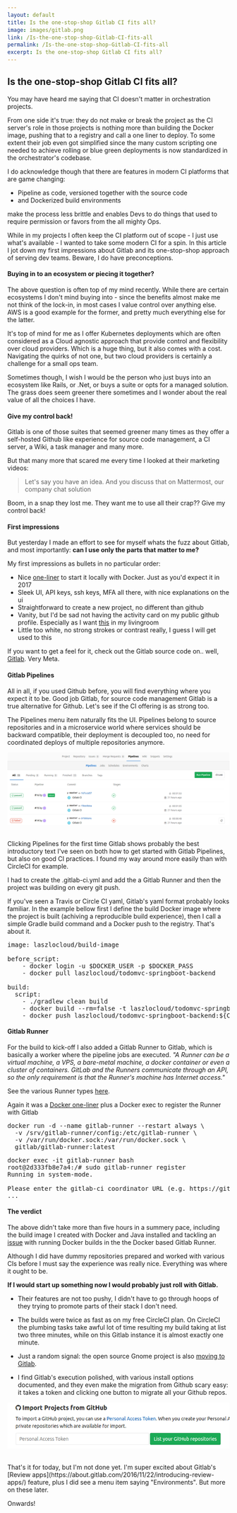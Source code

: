 ```yaml
---
layout: default
title: Is the one-stop-shop Gitlab CI fits all?
image: images/gitlab.png
link: /Is-the-one-stop-shop-Gitlab-CI-fits-all
permalink: /Is-the-one-stop-shop-Gitlab-CI-fits-all
excerpt: Is the one-stop-shop Gitlab CI fits all?
--- 
```


## Is the one-stop-shop Gitlab CI fits all?

You may have heard me saying that CI doesn't matter in orchestration projects. 

From one side it's true: they do not make or break the project as the CI server's role in those projects is nothing more than building the Docker image, pushing that to a registry and call a one liner to deploy. 
To some extent their job even got simplified since the many custom scripting one needed to achieve rolling or blue green deployments is now standardized in the orchestrator's codebase.

I do acknowledge though that there are features in modern CI platforms that are game changing:

* Pipeline as code, versioned together with the source code
* and Dockerized build environments

make the process less brittle and enables Devs to do things that used to require permission or favors from the all mighty Ops. 

While in my projects I often keep the CI platform out of scope - I just use what's available - I wanted to take some modern CI for a spin.
In this article I jot down my first impressions about Gitlab and its one-stop-shop approach of serving dev teams. Beware, I do have preconceptions.

#### Buying in to an ecosystem or piecing it together?

The above question is often top of my mind recently. While there are certain ecosystems I don't mind buying into - since the benefits almost make me not think of the lock-in, in most cases I value control over anything else.
AWS is a good example for the former, and pretty much everything else for the latter.

It's top of mind for me as I offer Kubernetes deployments which are often considered as a Cloud agnostic approach that provide control and flexibility over cloud providers. Which is a huge thing, but it also comes with a cost. 
Navigating the quirks of not one, but two cloud providers is certainly a challenge for a small ops team.

Sometimes though, I wish I would be the person who just buys into an ecosystem like Rails, or .Net, or buys a suite or opts for a managed solution. The grass does seem greener there sometimes and I wonder about the real value of all the choices I have.

#### Give my control back!

Gitlab is one of those suites that seemed greener many times as they offer a self-hosted Github like experience for source code management, a CI server, a Wiki, a task manager and many more. 

But that many more that scared me every time I looked at their marketing videos: 

>Let's say you have an idea. And you discuss that on Mattermost, our company chat solution

Boom, in a snap they lost me. They want me to use all their crap?? Give my control back!

#### First impressions

But yesterday I made an effort to see for myself whats the fuzz about Gitlab, and most importantly: **can I use only the parts that matter to me?**

My first impressions as bullets in no particular order:

* Nice [one-liner](https://docs.gitlab.com/omnibus/docker/#run-the-image) to start it locally with Docker. Just as you'd expect it in 2017
* Sleek UI, API keys, ssh keys, MFA all there, with nice explanations on the ui
* Straightforward to create a new project, no different than github
* Vanity, but I'd be sad not having the activity card on my public github profile. Especially as I want [this](https://commitprint.com/) in my livingroom
* Little too white, no strong strokes or contrast really, I guess I will get used to this

If you want to get a feel for it, check out the Gitlab source code on.. well, [Gitlab](https://gitlab.com/gitlab-org/gitlab-ce/). Very Meta.

#### Gitlab Pipelines

All in all, if you used Github before, you will find everything where you expect it to be. Good job Gitlab, for source code management Gitlab is a true alternative for Github. Let's see if the CI offering is as strong too.

The Pipelines menu item naturally fits the UI. Pipelines belong to source repositories and in a microservice world where services should be backward compatible, their deployment is decoupled too, no need for coordinated deploys of multiple repositories anymore.

![VPN](images/pipelines.png)

<br/>
Clicking Pipelines for the first time Gitlab shows probably the best introductory text I've seen on both how to get started with Gitlab Pipelines, but also on good CI practices. I found my way around more easily than with CircleCI for example.

I had to create the .gitlab-ci.yml and add the a Gitlab Runner and then the project was building on every git push.

If you've seen a Travis or Circle CI yaml, Gitlab's yaml format probably looks familiar. In the example bellow first I define the build Docker image where the project is built (achiving a reproducible build experience), then I call a simple Gradle build command and a Docker push to the registry. That's about it. 

<pre>
image: laszlocloud/build-image

before_script:
    - docker login -u $DOCKER_USER -p $DOCKER_PASS
    - docker pull laszlocloud/todomvc-springboot-backend

build:
  script:
    - ./gradlew clean build
    - docker build --rm=false -t laszlocloud/todomvc-springboot-backend:${CI_COMMIT_SHA} .
    - docker push laszlocloud/todomvc-springboot-backend:${CI_COMMIT_SHA}
</pre>

#### Gitlab Runner

For the build to kick-off I also added a Gitlab Runner to Gitlab, which is basically a worker where the pipeline jobs are executed. 
*"A Runner can be a virtual machine, a VPS, a bare-metal machine, a docker container or even a cluster of containers. GitLab and the Runners communicate through an API, so the only requirement is that the Runner's machine has Internet access."*

See the various Runner types [here](https://docs.gitlab.com/runner/#selecting-the-executor).

Again it was a [Docker one-liner](https://docs.gitlab.com/runner/install/docker.html#docker-image-installation-and-configuration) plus a Docker exec to register the Runner with Gitlab

<pre>
docker run -d --name gitlab-runner --restart always \
  -v /srv/gitlab-runner/config:/etc/gitlab-runner \
  -v /var/run/docker.sock:/var/run/docker.sock \
  gitlab/gitlab-runner:latest
</pre>

<pre>
docker exec -it gitlab-runner bash
root@2d333fb8e7a4:/# sudo gitlab-runner register
Running in system-mode.                            
                                                   
Please enter the gitlab-ci coordinator URL (e.g. https://gitlab.com/):
...
</pre>

#### The verdict
The above didn't take more than five hours in a summery pace, including the build image I created with Docker and Java installed and tackling an [issue](https://gitlab.com/gitlab-org/gitlab-ci-multi-runner/issues/1986) with running Docker builds in the the Docker based Gitlab Runner.

Although I did have dummy repositories prepared and worked with various CIs before I must say the experience was really nice. Everything was where it ought to be.

**If I would start up something now I would probably just roll with Gitlab.**

* Their features are not too pushy, I didn't have to go through hoops of they trying to promote parts of their stack I don't need.

* The builds were twice as fast as on my free CircleCI plan. On CircleCI the plumbing tasks take awful lot of time resulting my build taking at list two three minutes, while on this Gitlab instance it is almost exactly one minute.

* Just a random signal: the open source Gnome project is also [moving to Gitlab](ttps://gitlab.com/gitlab-org/gitlab-ce/issues/35287).

* I find Gitlab's execution polished, with various install options documented, and they even make the migration from Github scary easy: it takes a token and clicking one button to migrate all your Github repos.

![VPN](images/import-all.png)

<br/>
That's it for today, but I'm not done yet. I'm super excited about Gitlab's [Review apps](https://about.gitlab.com/2016/11/22/introducing-review-apps/) feature, plus I did see a menu item saying "Environments". But more on these later.

Onwards!



